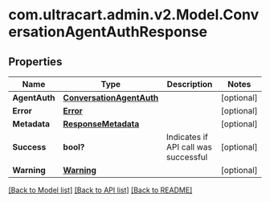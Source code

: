 # com.ultracart.admin.v2.Model.ConversationAgentAuthResponse
## Properties

Name | Type | Description | Notes
------------ | ------------- | ------------- | -------------
**AgentAuth** | [**ConversationAgentAuth**](ConversationAgentAuth.md) |  | [optional] 
**Error** | [**Error**](Error.md) |  | [optional] 
**Metadata** | [**ResponseMetadata**](ResponseMetadata.md) |  | [optional] 
**Success** | **bool?** | Indicates if API call was successful | [optional] 
**Warning** | [**Warning**](Warning.md) |  | [optional] 


[[Back to Model list]](../README.md#documentation-for-models) [[Back to API list]](../README.md#documentation-for-api-endpoints) [[Back to README]](../README.md)

